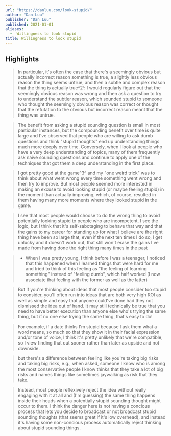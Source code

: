 ```yaml
---
url: "https://danluu.com/look-stupid/"
author: "Dan Luu"
publisher: "Dan Luu"
published: 2021-01-01
aliases:
  -  Willingness to look stupid
title: Willingness to look stupid
---
```


## Highlights
> In particular, it's often the case that there's a seemingly obvious but actually incorrect reason something is true, a slightly less obvious reason the thing seems untrue, and then a subtle and complex reason that the thing is actually true^2^. I would regularly figure out that the seemingly obvious reason was wrong and then ask a question to try to understand the subtler reason, which sounded stupid to someone who thought the seemingly obvious reason was correct or thought that the refutation to the obvious but incorrect reason meant that the thing was untrue.

> The benefit from asking a stupid sounding question is small in most particular instances, but the compounding benefit over time is quite large and I've observed that people who are willing to ask dumb questions and think "stupid thoughts" end up understanding things much more deeply over time. Conversely, when I look at people who have a very deep understanding of topics, many of them frequently ask naive sounding questions and continue to apply one of the techniques that got them a deep understanding in the first place.

> I got pretty good at the game^3^ and my "one weird trick" was to think about what went wrong every time something went wrong and then try to improve. But most people seemed more interested in making an excuse to avoid looking stupid (or maybe feeling stupid) in the moment than actually improving, which, of course, resulted in them having many more moments where they looked stupid in the game.

> I see that most people would choose to do the wrong thing to avoid potentially looking stupid to people who are incompetent. I see the logic, but I think that it's self-sabotaging to behave that way and that the gains to my career for standing up for what I believe are the right thing have been so large that, even if the next ten times I do so, I get unlucky and it doesn't work out, that still won't erase the gains I've made from having done the right thing many times in the past

> * When I was pretty young, I think before I was a teenager, I noticed that this happened when I learned things that were hard for me and tried to think of this feeling as "the feeling of learning something" instead of "feeling dumb", which half worked (I now associate that feeling with the former as well as the latter)

> But if you're thinking about ideas that most people consider too stupid to consider, you'll often run into ideas that are both very high ROI as well as simple and easy that anyone could've done had they not dismissed the idea out of hand. It may still technically be true that you need to have better execution than anyone else who's trying the same thing, but if no one else trying the same thing, that's easy to do!

> For example, if a date thinks I'm stupid because I ask them what a word means, so much so that they show it in their facial expression and/or tone of voice, I think it's pretty unlikely that we're compatible, so I view finding that out sooner rather than later as upside and not downside.

> but there's a difference between feeling like you're taking big risks and taking big risks, e.g., when asked, someone I know who is among the most conservative people I know thinks that they take a lot of big risks and names things like sometimes jaywalking as risk that they take.

> Instead, most people reflexively reject the idea without really engaging with it at all and (I'm guessing) the same thing happens inside their heads when a potentially stupid sounding thought might occur to them. I think the danger here is not having a concious process that lets you decide to broadcast or not broadcast stupid sounding thoughts (that seems great if it's low overhead), and instead it's having some non-concious process automatically reject thinking about stupid sounding things.

